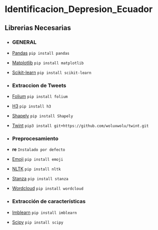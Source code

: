 # Identificacion_Depresion_Ecuador





## Librerias Necesarias

* ### GENERAL

* [Pandas](https://pypi.org/project/pandas/)
    `pip install pandas`
* [Matplotlib](https://matplotlib.org/stable/users/installing/index.html)
    `pip install matplotlib`
* [Scikit-learn](https://scikit-learn.org/stable/install.html)
    `pip install scikit-learn`
    

* ### Extraccion de Tweets

* [Folium](https://pypi.org/project/folium/)
    `pip install folium`
* [H3](https://h3geo.org/docs/installation/)
    `pip install h3`
* [Shapely](https://pypi.org/project/Shapely/)
    `pip install Shapely`
* [Twint](https://github.com/woluxwolu/twint.git)
    `pip3 install git+https://github.com/woluxwolu/twint.git`


* ### Preprocesamiento

* **re**
    `Instalado por defecto`
    
* [Emoji](https://pypi.org/project/emoji/)
    `pip install emoji`
* [NLTK](https://www.nltk.org/install.html)
    `pip install nltk`
* [Stanza](https://stanfordnlp.github.io/stanza/installation_usage.html)
    `pip install stanza`
* [Wordcloud](https://pypi.org/project/wordcloud/)
    `pip install wordcloud`


* ### Extracción de características

* [Imblearn](https://pypi.org/project/imblearn/)
    `pip install imblearn`
* [Scipy](https://pypi.org/project/scipy/)
    `pip install scipy`

